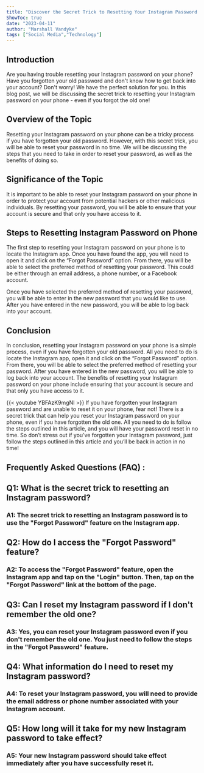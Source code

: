 ```yaml
---
title: "Discover the Secret Trick to Resetting Your Instagram Password on Your Phone - Even if You Forgot the Old One!"
ShowToc: true 
date: "2023-04-11"
author: "Marshall Vandyke" 
tags: ["Social Media","Technology"]
---
```

## Introduction
Are you having trouble resetting your Instagram password on your phone? Have you forgotten your old password and don't know how to get back into your account? Don't worry! We have the perfect solution for you. In this blog post, we will be discussing the secret trick to resetting your Instagram password on your phone - even if you forgot the old one! 

## Overview of the Topic
Resetting your Instagram password on your phone can be a tricky process if you have forgotten your old password. However, with this secret trick, you will be able to reset your password in no time. We will be discussing the steps that you need to take in order to reset your password, as well as the benefits of doing so. 

## Significance of the Topic
It is important to be able to reset your Instagram password on your phone in order to protect your account from potential hackers or other malicious individuals. By resetting your password, you will be able to ensure that your account is secure and that only you have access to it. 

## Steps to Resetting Instagram Password on Phone
The first step to resetting your Instagram password on your phone is to locate the Instagram app. Once you have found the app, you will need to open it and click on the “Forgot Password” option. From there, you will be able to select the preferred method of resetting your password. This could be either through an email address, a phone number, or a Facebook account. 

Once you have selected the preferred method of resetting your password, you will be able to enter in the new password that you would like to use. After you have entered in the new password, you will be able to log back into your account. 

## Conclusion
In conclusion, resetting your Instagram password on your phone is a simple process, even if you have forgotten your old password. All you need to do is locate the Instagram app, open it and click on the “Forgot Password” option. From there, you will be able to select the preferred method of resetting your password. After you have entered in the new password, you will be able to log back into your account. The benefits of resetting your Instagram password on your phone include ensuring that your account is secure and that only you have access to it.

{{< youtube YBFAzK9mgNI >}} 
If you have forgotten your Instagram password and are unable to reset it on your phone, fear not! There is a secret trick that can help you reset your Instagram password on your phone, even if you have forgotten the old one. All you need to do is follow the steps outlined in this article, and you will have your password reset in no time. So don’t stress out if you’ve forgotten your Instagram password, just follow the steps outlined in this article and you’ll be back in action in no time!

## Frequently Asked Questions (FAQ) :
<h2>Q1: What is the secret trick to resetting an Instagram password?</h2>

<h3>A1: The secret trick to resetting an Instagram password is to use the "Forgot Password" feature on the Instagram app.</h3>

<h2>Q2: How do I access the "Forgot Password" feature?</h2>

<h3>A2: To access the "Forgot Password" feature, open the Instagram app and tap on the "Login" button. Then, tap on the "Forgot Password" link at the bottom of the page.</h3>

<h2>Q3: Can I reset my Instagram password if I don't remember the old one?</h2>

<h3>A3: Yes, you can reset your Instagram password even if you don't remember the old one. You just need to follow the steps in the "Forgot Password" feature.</h3>

<h2>Q4: What information do I need to reset my Instagram password?</h2>

<h3>A4: To reset your Instagram password, you will need to provide the email address or phone number associated with your Instagram account.</h3>

<h2>Q5: How long will it take for my new Instagram password to take effect?</h2>

<h3>A5: Your new Instagram password should take effect immediately after you have successfully reset it.</h3>


